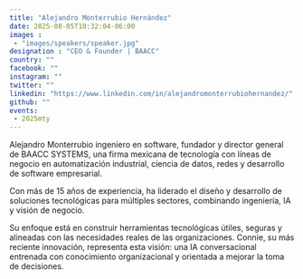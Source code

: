 ```yaml
---
title: "Alejandro Monterrubio Hernández"
date: 2025-08-05T10:32:04-06:00
images : 
 - "images/speakers/speaker.jpg"
designation : "CEO & Founder | BAACC"
country: ""
facebook: ""
instagram: ""
twitter: ""
linkedin: "https://www.linkedin.com/in/alejandromonterrubiohernandez/"
github: ""
events: 
 - 2025mty
---
```


Alejandro Monterrubio ingeniero en software, fundador y director general de BAACC SYSTEMS, una firma mexicana de tecnología con líneas de negocio en automatización industrial, ciencia de datos, redes y desarrollo de software empresarial.

Con más de 15 años de experiencia, ha liderado el diseño y desarrollo de soluciones tecnológicas para múltiples sectores, combinando ingeniería, IA y visión de negocio.

Su enfoque está en construir herramientas tecnológicas útiles, seguras y alineadas con las necesidades reales de las organizaciones. Connie, su más reciente innovación, representa esta visión: una IA conversacional entrenada con conocimiento organizacional y orientada a mejorar la toma de decisiones.